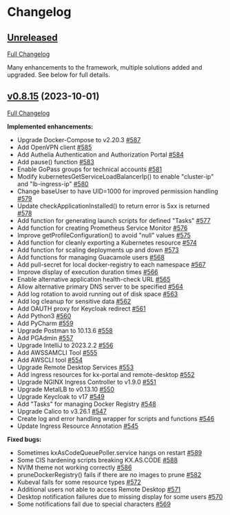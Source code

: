 # Changelog

## [Unreleased](https://github.com/Accenture/kx.as.code/releases/tag/v0.8.15)

[Full Changelog](https://github.com/Accenture/kx.as.code/compare/v0.8.15...HEAD)

Many enhancements to the framework, multiple solutions added and upgraded. See below for full details.

## [v0.8.15](https://github.com/Accenture/kx.as.code/releases/tag/v0.8.15) (2023-10-01)

[Full Changelog](https://github.com/Accenture/kx.as.code/compare/v0.8.14...v0.8.15)

**Implemented enhancements:**

- Upgrade Docker-Compose to v2.20.3 [\#587](https://github.com/Accenture/kx.as.code/issues/587)
- Add OpenVPN client [\#585](https://github.com/Accenture/kx.as.code/issues/585)
- Add Authelia Authentication and Authorization Portal [\#584](https://github.com/Accenture/kx.as.code/issues/584)
- Add pause\(\) function [\#583](https://github.com/Accenture/kx.as.code/issues/583)
- Enable GoPass groups for technical accounts [\#581](https://github.com/Accenture/kx.as.code/issues/581)
- Modify kubernetesGetServiceLoadBalancerIp\(\) to enable "cluster-ip" and "lb-ingress-ip" [\#580](https://github.com/Accenture/kx.as.code/issues/580)
- Change baseUser to have UID=1000 for improved permission handling [\#579](https://github.com/Accenture/kx.as.code/issues/579)
- Update checkApplicationInstalled\(\) to return error is 5xx is returned [\#578](https://github.com/Accenture/kx.as.code/issues/578)
- Add function for generating launch scripts for defined "Tasks" [\#577](https://github.com/Accenture/kx.as.code/issues/577)
- Add function for creating Prometheus Service Monitor [\#576](https://github.com/Accenture/kx.as.code/issues/576)
- Improve getProfileConfiguration\(\) to avoid "null" values [\#575](https://github.com/Accenture/kx.as.code/issues/575)
- Add function for cleanly exporting a Kubernetes resource [\#574](https://github.com/Accenture/kx.as.code/issues/574)
- Add function for scaling deployments up and down [\#573](https://github.com/Accenture/kx.as.code/issues/573)
- Add functions for managing Guacamole users [\#568](https://github.com/Accenture/kx.as.code/issues/568)
- Add pull-secret for local docker-registry to each namespace [\#567](https://github.com/Accenture/kx.as.code/issues/567)
- Improve display of execution duration times [\#566](https://github.com/Accenture/kx.as.code/issues/566)
- Enable alternative application health-check URL [\#565](https://github.com/Accenture/kx.as.code/issues/565)
- Allow alternative primary DNS server to be specified [\#564](https://github.com/Accenture/kx.as.code/issues/564)
- Add log rotation to avoid running out of disk space [\#563](https://github.com/Accenture/kx.as.code/issues/563)
- Add log cleanup for sensitive data [\#562](https://github.com/Accenture/kx.as.code/issues/562)
- Add OAUTH proxy for Keycloak redirect [\#561](https://github.com/Accenture/kx.as.code/issues/561)
- Add Python3 [\#560](https://github.com/Accenture/kx.as.code/issues/560)
- Add PyCharm [\#559](https://github.com/Accenture/kx.as.code/issues/559)
- Upgrade Postman to 10.13.6 [\#558](https://github.com/Accenture/kx.as.code/issues/558)
- Add PGAdmin [\#557](https://github.com/Accenture/kx.as.code/issues/557)
- Upgrade IntelliJ to 2023.2.2 [\#556](https://github.com/Accenture/kx.as.code/issues/556)
- Add AWSSAMCLI Tool [\#555](https://github.com/Accenture/kx.as.code/issues/555)
- Add AWSCLI tool [\#554](https://github.com/Accenture/kx.as.code/issues/554)
- Upgrade Remote Desktop Services [\#553](https://github.com/Accenture/kx.as.code/issues/553)
- Add ingress resources for kx-portal and remote-desktop [\#552](https://github.com/Accenture/kx.as.code/issues/552)
- Upgrade NGINX Ingress Controller to v1.9.0 [\#551](https://github.com/Accenture/kx.as.code/issues/551)
- Upgrade MetalLB to v0.13.10 [\#550](https://github.com/Accenture/kx.as.code/issues/550)
- Upgrade Keycloak to v17 [\#549](https://github.com/Accenture/kx.as.code/issues/549)
- Add "Tasks" for managing Docker Registry [\#548](https://github.com/Accenture/kx.as.code/issues/548)
- Upgrade Calico to v3.26.1 [\#547](https://github.com/Accenture/kx.as.code/issues/547)
- Create log and error handling wrapper for scripts and functions [\#546](https://github.com/Accenture/kx.as.code/issues/546)
- Update Ingress Resource Annotation [\#545](https://github.com/Accenture/kx.as.code/issues/545)

**Fixed bugs:**

- Sometimes kxAsCodeQueuePoller.service hangs on restart [\#589](https://github.com/Accenture/kx.as.code/issues/589)
- Some CIS hardening scripts breaking KX.AS.CODE [\#588](https://github.com/Accenture/kx.as.code/issues/588)
-  NVIM theme not working correctly [\#586](https://github.com/Accenture/kx.as.code/issues/586)
- pruneDockerRegistry\(\) fails if there are no images to prune [\#582](https://github.com/Accenture/kx.as.code/issues/582)
- Kubeval fails for some resource types [\#572](https://github.com/Accenture/kx.as.code/issues/572)
- Additional users not able to access Remote Desktop [\#571](https://github.com/Accenture/kx.as.code/issues/571)
- Desktop notification failures due to missing display for some users [\#570](https://github.com/Accenture/kx.as.code/issues/570)
- Some notifications fail due to special characters [\#569](https://github.com/Accenture/kx.as.code/issues/569)



